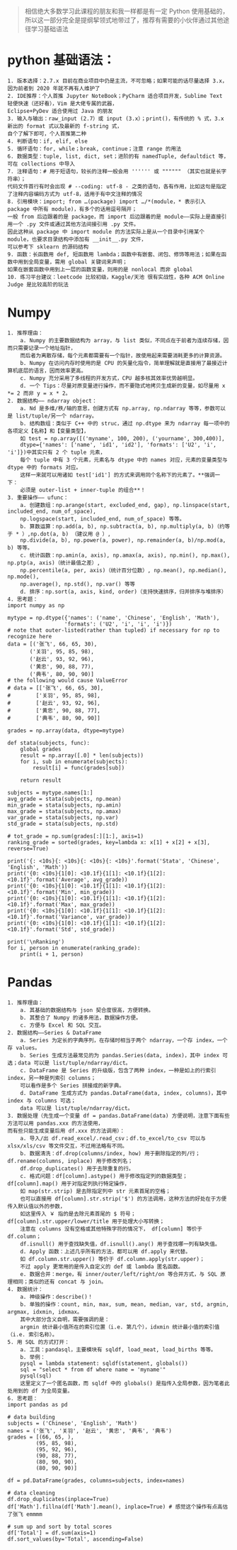 > 相信绝大多数学习此课程的朋友和我一样都是有一定 Python 使用基础的，所以这一部分完全是提纲挈领式地带过了，推荐有需要的小伙伴通过其他途径学习基础语法

# python 基础语法：
	1. 版本选择：2.7.x 目前在商业项目中仍是主流，不可忽略；如果可能的话尽量选择 3.x，因为前者到 2020 年就不再有人维护了
	2. IDE推荐：个人首推 Jupyter NoteBook；PyCharm 适合项目开发，Sublime Text 轻便快速（还好看），Vim 是大佬专属的武器，  
	Eclipse+PyDev 适合使用过 Java 的朋友
	3. 输入与输出：raw_input (2.7）或 input (3.x）；print()，有传统的 % 式，3.x 新出的 format 式以及最新的 f-string 式，  
	自个了解下即可，个人首推第二种
	4. 判断语句：if, elif, else
	5. 循环语句：for, while；break, continue；注意 range 的用法
	6. 数据类型：tuple, list, dict, set；进阶的有 namedTuple, defaultdict 等，可在 collections 中导入
	7. 注释语句：# 用于短语句，较长的注释一般会用 '''''' 或 """""" （其实也就是长字符串）；  
	代码文件首行有时会出现 # --coding: utf-8 - 之类的语句，各有作用，比如这句是指定了注释内容编码方式为 utf-8，适用于有中文注释的情况
	8. 引用模块：import; from …(package) import …/*(module，* 表示引入 package 中所有 module)，有多个的话用逗号隔开；  
	一般 from 后边跟着的是 package，而 import 后边跟着的是 module——实际上是直接引用一个 .py 文件或通过其他方法间接引用 .py 文件。  
	因此这种从 package 中 import module 的方法实际上是从一个目录中引用某个 module，也要求目录结构中添加有 __init__.py 文件，  
	可以参考下 sklearn 的源码结构
	9. 函数：长函数用 def, 短函数用 lambda；函数中有嵌套、闭包、修饰等用法；如果在函数中用到全局变量，需用 global 关键词来声明；  
	如果在嵌套函数中用到上一层的函数变量，则用的是 nonlocal 而非 global
	10. 练习平台建议：leetcode 比较初级，Kaggle/天池 很有实战性，各种 ACM Online Judge 是比较高阶的玩法

# Numpy
	1. 推荐理由：
		a. Numpy 的主要数据结构为 array，与 list 类似，不同点在于前者为连续存储，因而只需要记录一个地址指针，  
		而后者为离散存储，每个元素都需要有一个指针，故使用起来需要消耗更多的计算资源。
		b. Numpy 在访问内存时使用的是 CPU 的矢量化指令，简单理解就是直接用了最接近计算机底层的语言，因而效率更高。
		c. Numpy 充分采用了多线程的开发方式，CPU 越多核其效率优势越明显。
		d. 一个 Tips：尽量对原变量进行操作，而不要隐式地拷贝生成新的变量，如尽量用 x *= 2 而非 y = x * 2。
	2. 数据结构—— ndarray object：
		a. Nd 是多维/秩/轴的意思，创建方式有 np.array, np.ndarray 等等，参数可以是 list/tuple/另一个 ndarray。
		b. 结构数组：类似于 C++ 中的 struc，通过 np.dtype 来为 ndarray 每一项中的各项定义【名称】和【变量类型】，  
		如 test = np.array([('myname', 100, 200), ('yourname', 300,400)],   
		dtype={'names': ['name', 'id1', 'id2'], 'formats': ['U2', 'i', 'i']})中其实只有 2 个 tuple 元素，  
		每个 tuple 中有 3 个元素，元素名与 dtype 中的 names 对应，元素的变量类型与 dtype 中的 formats 对应。  
		这样一来就可以用诸如 test['id1'] 的方式来调用同个名称下的元素了。**强调一下：  
		必须是 outer-list + inner-tuple 的组合**！
	3. 重要操作—— ufunc：
		a. 创建数组：np.arange(start, excluded_end, gap), np.linspace(start, included_end, num_of_space),   
		np.logspace(start, included_end, num_of_space) 等等。
		b. 算数运算：np.add(a, b), np.subtract(a, b), np.multiply(a, b)（约等于 * ）,np.dot(a, b) （建议用 @ ）,   
		np.divide(a, b), np.power(a, power), np.remainder(a, b)/np.mod(a, b) 等等。
		c. 统计函数：np.amin(a, axis), np.amax(a, axis), np.min(), np.max(), np.ptp(a, axis)（统计最值之差）,   
		np.percentile(a, per, axis)（统计百分位数）, np.mean(), np.median(), np.mode(),   
		np.average(), np.std(), np.var() 等等
		d. 排序：np.sort(a, axis, kind, order)（支持快速排序，归并排序与堆排序）
	4. 思考题：
	import numpy as np
	
	mytype = np.dtype({'names': ('name', 'Chinese', 'English', 'Math'), 
	                  'formats': ('U2', 'i', 'i', 'i')})
	# note that outer-listed(rather than tupled) if necessary for np to recognize here
	data = [('张飞', 66, 65, 30), 
	       ('关羽', 95, 85, 98), 
	       ('赵云', 93, 92, 96), 
	       ('黄忠', 90, 88, 77), 
	       ('典韦', 80, 90, 90)]
	# the following would cause ValueError
	# data = [['张飞', 66, 65, 30], 
	#        ['关羽', 95, 85, 98], 
	#        ['赵云', 93, 92, 96], 
	#        ['黄忠', 90, 88, 77], 
	#        ['典韦', 80, 90, 90]]
	
	grades = np.array(data, dtype=mytype)
	
	def stata(subjects, func):
	    global grades
	    result = np.array([.0] * len(subjects))
	    for i, sub in enumerate(subjects):
	        result[i] = func(grades[sub])
	    
	    return result
	
	subjects = mytype.names[1:]
	avg_grade = stata(subjects, np.mean)
	min_grade = stata(subjects, np.amin)
	max_grade = stata(subjects, np.amax)
	var_grade = stata(subjects, np.var)
	std_grade = stata(subjects, np.std)
	
	# tot_grade = np.sum(grades[:][1:], axis=1)
	ranking_grade = sorted(grades, key=lambda x: x[1] + x[2] + x[3], reverse=True)
	
	print('{: <10s}{: <10s}{: <10s}{: <10s}'.format('Stata', 'Chinese', 'English', 'Math'))
	print('{0: <10s}{1[0]: <10.1f}{1[1]: <10.1f}{1[2]: <10.1f}'.format('Average', avg_grade))
	print('{0: <10s}{1[0]: <10.1f}{1[1]: <10.1f}{1[2]: <10.1f}'.format('Min', min_grade))
	print('{0: <10s}{1[0]: <10.1f}{1[1]: <10.1f}{1[2]: <10.1f}'.format('Max', max_grade))
	print('{0: <10s}{1[0]: <10.1f}{1[1]: <10.1f}{1[2]: <10.1f}'.format('Variance', var_grade))
	print('{0: <10s}{1[0]: <10.1f}{1[1]: <10.1f}{1[2]: <10.1f}'.format('Std', std_grade))
	
	print('\nRanking')
	for i, person in enumerate(ranking_grade):
	    print(i + 1, person)
	
# Pandas
	1. 推荐理由：
		a. 其基础的数据结构与 json 契合度很高，方便转换。
		b. 其整合了 Numpy 的诸多用法，数据操作方便。
		c. 方便与 Excel 和 SQL 交互。
	2. 数据结构——Series & DataFrame
		a. Series 为定长的字典序列，在存储时相当于两个 ndarray，一个存 index，一个存 values。
		b. Series 生成方法最常见的为 pandas.Series(data, index)，其中 index 可选；data 可以是 list/tuple/ndarray/dict。
		c. DataFrame 是 Series 的升级版，包含了两种 index，一种是如上的行索引 index，另一种是列索引 columns；  
		可以看作是多个 Series 拼接成的新字典。
		d. DataFrame 生成方式为 pandas.DataFrame(data, index, columns)，其中 index 与 columns 可选；  
		data 可以是 list/tuple/ndarray/dict。
	3. 数据处理（先生成一个变量 df = pandas.DataFrame(data) 方便说明，注意下面有些方法可以用 pandas.xxx 的方法使用，  
	而有些只能生成变量后用 df.xxx 的方法调用）：
		a. 导入/出 df.read_excel/.read_csv；df.to_excel/to_csv 可以与 xlsx/xls/csv 等文件交互，不过用法略有不同。
		b. 数据清洗：df.drop(columns/index, how) 用于删除指定的列/行；df.rename(columns, inplace) 用于修改列名；  
		df.drop_duplicates() 用于去除重复的行。
		c. 格式问题：df[column].astype() 用于修改指定列的数据类型；df[column].map() 用于对指定列执行特定操作，  
		如 map(str.strip) 是去除指定列中 str 元素首尾的空格；  
		也可以直接用 df[column].str.strip('$') 的方法调用，这种方法的好处在于方便传入默认值以外的参数，  
		如这里传入 ￥ 指的是去除元素首尾的 $ 符号；df[column].str.upper/lower/title 用于处理大小写转换；  
		注意在 columns 没有空格或其他特殊字符的情况下， df[column] 等价于 df.column；  
		df.isnull() 用于查找缺失值，df.isnull().any() 用于查找哪一列有缺失值。
		d. Apply 函数：上述几乎所有的方法，都可以用 df.apply 来代替。  
		如 df.column.str.upper() 等价于 df.column.apply(str.upper)；  
		不过 apply 更常用的是传入自定义的 def 或 lambda 匿名函数。
		e. 数据合并：merge，有 inner/outer/left/right/on 等合并方式，与 SQL 原理相同；类似的还有 concat 与 join。
	4. 数据统计：
		a. 神级操作：describe()！
		b. 单独的操作：count, min, max, sum, mean, median, var, std, argmin, argmax, idxmin, idxmax。  
		其中大部分含义自明，需要强调的是：  
		argmin 统计最小值所在的索引位置（i.e. 第几个），idxmin 统计最小值的索引值（i.e. 索引名称）。
	5. 用 SQL 的方式打开：
		a. 工具：pandasql，主要模块有 sqldf, load_meat, load_births 等等。
		b. 举例：
		pysql = lambda statement: sqldf(statement, globals())
		sql = "select * from df where name = 'myname'"
		pysql(sql)
		这里定义了一个匿名函数，而 sqldf 中的 globals() 是指传入全局参数，因为笔者此处用到的 df 为全局变量。
	6. 思考题：
	import pandas as pd
	
	# data building
	subjects = ('Chinese', 'English', 'Math')
	names = ('张飞', '关羽', '赵云', '黄忠', '典韦', '典韦')
	grades = [(66, 65, ), 
	         (95, 85, 98), 
	         (95, 92, 96), 
	         (90, 88, 77), 
	         (80, 90, 90), 
	         (80, 90, 90)]
	
	df = pd.DataFrame(grades, columns=subjects, index=names)
	
	# data cleaning
	df.drop_duplicates(inplace=True)
	df['Math'].fillna(df['Math'].mean(), inplace=True) # 感觉这个操作有点高估了张飞 emmmm
	
	# sum up and sort by total scores
	df['Total'] = df.sum(axis=1)
	df.sort_values(by='Total', ascending=False)
	
